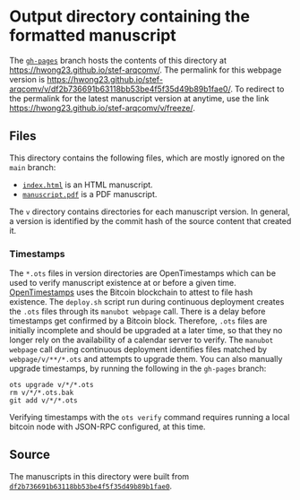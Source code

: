 # Output directory containing the formatted manuscript

The [`gh-pages`](https://github.com/hwong23/stef-arqcomv/tree/gh-pages) branch hosts the contents of this directory at <https://hwong23.github.io/stef-arqcomv/>.
The permalink for this webpage version is <https://hwong23.github.io/stef-arqcomv/v/df2b736691b63118bb53be4f5f35d49b89b1fae0/>.
To redirect to the permalink for the latest manuscript version at anytime, use the link <https://hwong23.github.io/stef-arqcomv/v/freeze/>.

## Files

This directory contains the following files, which are mostly ignored on the `main` branch:

+ [`index.html`](index.html) is an HTML manuscript.
+ [`manuscript.pdf`](manuscript.pdf) is a PDF manuscript.

The `v` directory contains directories for each manuscript version.
In general, a version is identified by the commit hash of the source content that created it.

### Timestamps

The `*.ots` files in version directories are OpenTimestamps which can be used to verify manuscript existence at or before a given time.
[OpenTimestamps](https://opentimestamps.org/) uses the Bitcoin blockchain to attest to file hash existence.
The `deploy.sh` script run during continuous deployment creates the `.ots` files through its `manubot webpage` call.
There is a delay before timestamps get confirmed by a Bitcoin block.
Therefore, `.ots` files are initially incomplete and should be upgraded at a later time, so that they no longer rely on the availability of a calendar server to verify.
The `manubot webpage` call during continuous deployment identifies files matched by `webpage/v/**/*.ots` and attempts to upgrade them.
You can also manually upgrade timestamps, by running the following in the `gh-pages` branch:

```shell
ots upgrade v/*/*.ots
rm v/*/*.ots.bak
git add v/*/*.ots
```

Verifying timestamps with the `ots verify` command requires running a local bitcoin node with JSON-RPC configured, at this time.

## Source

The manuscripts in this directory were built from
[`df2b736691b63118bb53be4f5f35d49b89b1fae0`](https://github.com/hwong23/stef-arqcomv/commit/df2b736691b63118bb53be4f5f35d49b89b1fae0).
